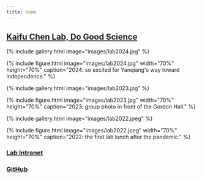 ```yaml
---
title: Home
---
```

## [Kaifu Chen Lab, Do Good Science](https://kaifuchenlab.github.io)



{%
  include gallery.html
  image="images/lab2024.jpg"
%}

{%
  include figure.html
  image="images/lab2024.jpg"
  width="70%"
  height="70%"
  caption="2024: so excited for Yanqiang's way toward independence."
%}




{%
  include gallery.html
  image="images/lab2023.jpg"
%}

{%
  include figure.html
  image="images/lab2023.jpg"
  width="70%"
  height="70%"
  caption="2023: group photo in front of the Gordon Hall."
%}


{%
  include gallery.html
  image="images/lab2022.jpeg"
%}

{%
  include figure.html
  image="images/lab2022.jpeg"
  width="70%"
  height="70%"
  caption="2022: the first lab lunch after the pandemic."
%}

### [Lab Intranet](https://sites.google.com/site/superchenlab/)

### [GitHub](https://github.com/kaifuchenlab/kaifuchenlab.github.io)

